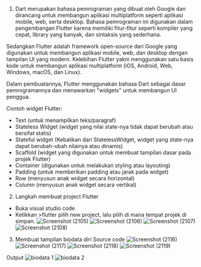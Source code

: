 1. Dart merupakan bahasa pemrograman yang dibuat oleh Google dan dirancang untuk membangun aplikasi multiplatform seperti aplikasi mobile, web, serta desktop. Bahasa pemrograman ini digunakan dalam pengembangan Flutter karena memiliki fitur-fitur seperti kompiler yang cepat, library yang banyak, dan sintaksis yang sederhana.

Sedangkan Flutter adalah framework open-source dari Google yang digunakan untuk membangun aplikasi mobile, web, dan desktop dengan tampilan UI yang modern. Kelebihan Flutter yakni menggunakan satu basis kode untuk membangun aplikasi multiplatform (iOS, Android, Web, Windows, macOS, dan Linux).

Dalam pembuatannya, Flutter menggunakan bahasa Dart sebagai dasar pemrogramannya dan menawarkan "widgets" untuk membangun UI penggua.

Contoh widget Flutter:

- Text (untuk menampilkan teks/paragraf)
- Stateless Widget (widget yang nilai state-nya tidak dapat berubah atau bersifat statis)
- Stateful widget (Kebalikan dari StatelessWidget, widget yang state-nya dapat berubah-ubah nilainya atau dinamis)
- Scaffold (widget yang digunakan untuk membuat tampilan dasar pada projek Flutter)
- Container (digunakan untuk melakukan styling atau layouting)
- Padding (untuk memberikan padding atau jarak pada widget)
- Row (menyusun anak widget secara horizontal)
- Column (menyusun anak widget secara vertikal)

2. Langkah membuat project Flutter

- Buka visual studio code
- Ketikkan >flutter pilih new project, lalu pilih di mana tempat projek di simpan.
![Screenshot (2105)](https://github.com/user-attachments/assets/a2bffc79-8a5e-4eca-aacf-c675fc9e8d54)
![Screenshot (2106)](https://github.com/user-attachments/assets/385ece63-267f-4956-aa62-f1c4de3a7c1d)
![Screenshot (2107)](https://github.com/user-attachments/assets/07dd96cf-0e27-4644-b620-12ee19befa2a)
![Screenshot (2108)](https://github.com/user-attachments/assets/19794eed-75df-4310-bd98-2c4ac9169798)


3. Membuat tampilan biodata diri
Source code
![Screenshot (2116)](https://github.com/user-attachments/assets/6a5ae757-0b7a-4e8b-91b3-7817dfba21d9)
![Screenshot (2117)](https://github.com/user-attachments/assets/aca95c32-6135-4712-94de-f0609a809d10)
![Screenshot (2118)](https://github.com/user-attachments/assets/9545e755-725d-44a3-a1b8-35d4c8eb51af)
![Screenshot (2119)](https://github.com/user-attachments/assets/365ca872-dc21-4909-9a8c-a746b055ba1e)


Output
![biodata 1](https://github.com/user-attachments/assets/ae663a57-4d9d-4a67-990f-3fcad86dae44)
![biodata 2](https://github.com/user-attachments/assets/2e284a62-87f6-4cca-894e-3685393a45a4)


